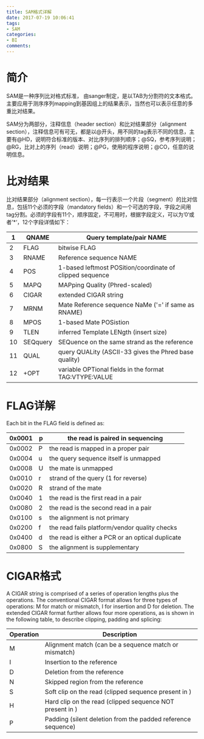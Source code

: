 ```yaml
---
title: SAM格式详解
date: 2017-07-19 10:06:41
tags:
- SAM
categories:
- BI
comments:
---
```

# 简介
SAM是一种序列比对格式标准， 由sanger制定，是以TAB为分割符的文本格式。主要应用于测序序列mapping到基因组上的结果表示，当然也可以表示任意的多重比对结果。


SAM分为两部分，注释信息（header section）和比对结果部分（alignment section），注释信息可有可无，都是以@开头，用不同的tag表示不同的信息，主要有@HD，说明符合标准的版本、对比序列的排列顺序；@SQ，参考序列说明；@RG，比对上的序列（read）说明；@PG，使用的程序说明；@CO，任意的说明信息。
# 比对结果
比对结果部分（alignment section），每一行表示一个片段（segment）的比对信息，包括11个必须的字段（mandatory fields）和一个可选的字段，字段之间用tag分割。必须的字段有11个，顺序固定，不可用时，根据字段定义，可以为’0‘或者’*‘，12个字段详情如下：

|1|QNAME|Query template/pair NAME|
|---|---|---|
|2 | FLAG | bitwise FLAG|
|3 | RNAME | Reference sequence NAME|
|4 | POS | 1-based leftmost POSition/coordinate of clipped sequence|
|5 | MAPQ | MAPping Quality (Phred-scaled)|
|6 | CIGAR | extended CIGAR string|
|7 | MRNM | Mate Reference sequence NaMe ('=' if same as RNAME)|
|8 | MPOS | 1-based Mate POSistion|
|9 | TLEN | inferred Template LENgth (insert size)|
|10 | SEQquery | SEQuence on the same strand as the reference|
|11 | QUAL | query QUALity (ASCII-33 gives the Phred base quality)|
|12 | +OPT | variable OPTional fields in the format TAG:VTYPE:VALUE|

# FLAG详解
Each bit in the FLAG field is defined as:

|0x0001 | p | the read is paired in sequencing|
|---|---|---|
|0x0002 | P | the read is mapped in a proper pair|
|0x0004 | u | the query sequence itself is unmapped|
|0x0008 | U | the mate is unmapped|
|0x0010 | r | strand of the query (1 for reverse)|
|0x0020 | R | strand of the mate|
|0x0040 | 1 | the read is the first read in a pair|
|0x0080 | 2 | the read is the second read in a pair|
|0x0100  |s | the alignment is not primary|
|0x0200 | f | the read fails platform/vendor quality checks|
|0x0400 | d | the read is either a PCR or an optical duplicate|
|0x0800  |S | the alignment is supplementary|

# CIGAR格式
A CIGAR string is comprised of a series of operation lengths plus the operations. The conventional CIGAR format allows for three types of operations: M for match or mismatch, I for insertion and D for deletion. The extended CIGAR format further allows four more operations, as is shown in the following table, to describe clipping, padding and splicing:

|Operation|Description|
|---|---|
|M|Alignment match (can be a sequence match or mismatch)|
|I|Insertion to the reference
|D|Deletion from the reference
|N|Skipped region from the reference
|S|Soft clip on the read (clipped sequence present in <seq>)
|H|Hard clip on the read (clipped sequence NOT present in <seq>)
|P|Padding (silent deletion from the padded reference sequence)
